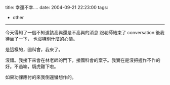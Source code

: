 title: 幸還不幸….
date: 2004-09-21 22:23:00
tags: 
- other
---

今天得知了一個不知道該高興還是不高興的消息
跟老師結束了 conversation 後我待坐了一下，
也沒特別什麼的心情。

是這樣的，國科會，我來了。

沒錯。我接下來會在林老師的門下，接國科會的案子。我實在是沒把握作不作的好。不過嘛，騎虎難下啦。

如果功課應付的來我倒還蠻想作的。